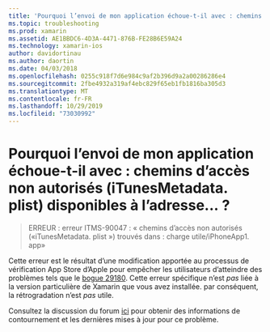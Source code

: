 ```yaml
---
title: 'Pourquoi l’envoi de mon application échoue-t-il avec : chemins d’accès non autorisés (iTunesMetadata. plist) disponibles à l’adresse... ?'
ms.topic: troubleshooting
ms.prod: xamarin
ms.assetid: AE1BBDC6-4D3A-4471-876B-FE28B6E59A24
ms.technology: xamarin-ios
author: davidortinau
ms.author: daortin
ms.date: 04/03/2018
ms.openlocfilehash: 0255c918f7d6e984c9af2b396d9a2a00286286e4
ms.sourcegitcommit: 2fbe4932a319af4ebc829f65eb1fb1816ba305d3
ms.translationtype: MT
ms.contentlocale: fr-FR
ms.lasthandoff: 10/29/2019
ms.locfileid: "73030992"
---
```

# <a name="why-does-my-app-submission-fail-with-disallowed-paths--itunesmetadataplist--found-at--"></a>Pourquoi l’envoi de mon application échoue-t-il avec : chemins d’accès non autorisés (iTunesMetadata. plist) disponibles à l’adresse... ?

> ERREUR : erreur ITMS-90047 : « chemins d’accès non autorisés («iTunesMetadata. plist ») trouvés dans : charge utile/iPhoneApp1. app»

Cette erreur est le résultat d’une modification apportée au processus de vérification App Store d’Apple pour empêcher les utilisateurs d’atteindre des problèmes tels que le [bogue 29180](https://bugzilla.xamarin.com/show_bug.cgi?id=29180). Cette erreur spécifique n’est _pas_ liée à la version particulière de Xamarin que vous avez installée. par conséquent, la rétrogradation n’est _pas_ utile.

Consultez la discussion du forum [ici](https://forums.xamarin.com/discussion/40388/disallowed-paths-itunesmetadata-plist-found-at-when-submitting-to-app-store/p1) pour obtenir des informations de contournement et les dernières mises à jour pour ce problème.
